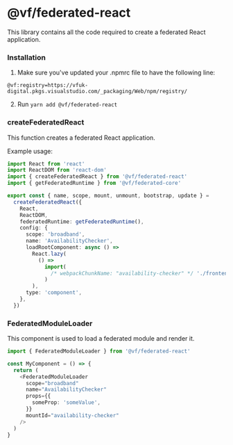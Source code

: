 # @vf/federated-react

This library contains all the code required to create a federated React application.

### Installation

1. Make sure you've updated your .npmrc file to have the following line:

`@vf:registry=https://vfuk-digital.pkgs.visualstudio.com/_packaging/Web/npm/registry/`

2. Run `yarn add @vf/federated-react`

### createFederatedReact

This function creates a federated React application.

Example usage:

```typescript jsx
import React from 'react'
import ReactDOM from 'react-dom'
import { createFederatedReact } from '@vf/federated-react'
import { getFederatedRuntime } from '@vf/federated-core'

export const { name, scope, mount, unmount, bootstrap, update } =
  createFederatedReact({
    React,
    ReactDOM,
    federatedRuntime: getFederatedRuntime(),
    config: {
      scope: 'broadband',
      name: 'AvailabilityChecker',
      loadRootComponent: async () =>
        React.lazy(
          () =>
            import(
              /* webpackChunkName: "availability-checker" */ './frontend/AvailabilityChecker'
            )
        ),
      type: 'component',
    },
  })
```

### FederatedModuleLoader

This component is used to load a federated module and render it.

```typescript jsx
import { FederatedModuleLoader } from '@vf/federated-react'

const MyComponent = () => {
  return (
    <FederatedModuleLoader
      scope="broadband"
      name="AvailabilityChecker"
      props={{
        someProp: 'someValue',
      }}
      mountId="availability-checker"
    />
  )
}
```
